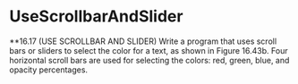 # UseScrollbarAndSlider

**16.17 (USE SCROLLBAR AND SLIDER) Write a program that uses scroll bars or sliders to select the color for a text, as shown in Figure 16.43b. Four horizontal scroll bars are used for selecting the colors: red, green, blue, and opacity percentages.
